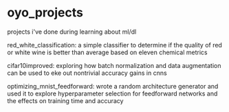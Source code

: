 # oyo_projects
projects i've done during learning about ml/dl 

red_white_classification: a simple classifier to determine if the quality of red or white wine is better than average based on eleven chemical metrics 

cifar10improved: exploring how batch normalization and data augmentation can be used to eke out nontrivial accuracy gains in cnns

optimizing_mnist_feedforward: wrote a random architecture generator and used it to explore hyperparameter selection for feedforward networks and the effects on training time and accuracy
